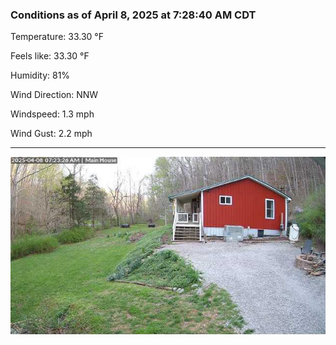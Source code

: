 ### Conditions as of April 8, 2025 at 7:28:40 AM CDT 

Temperature: 33.30 &deg;F

Feels like: 33.30 &deg;F

Humidity: 81%

Wind Direction: NNW

Windspeed: 1.3 mph

Wind Gust: 2.2 mph

---

<img src="./images/latest.jpeg"/>

